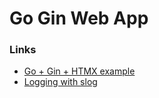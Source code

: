 # Go Gin Web App

### Links

- [Go + Gin + HTMX example](https://github.com/Phillip-England/flank-steak)
- [Logging with slog](https://betterstack.com/community/guides/logging/logging-in-go/)
